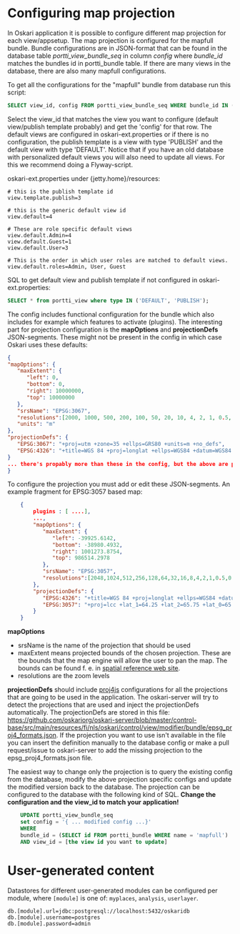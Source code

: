 # Configuring map projection

In Oskari application it is possible to configure different map projection for each view/appsetup. The map projection is configured for the mapfull bundle. Bundle configurations are in JSON-format that can be found in the database table *portti_view_bundle_seq* in column *config* where *bundle_id* matches the bundles id in portti_bundle table. If there are many views in the database, there are also many mapfull configurations.

To get all the configurations for the "mapfull" bundle from database run this script:

```sql
SELECT view_id, config FROM portti_view_bundle_seq WHERE bundle_id IN (SELECT id FROM portti_bundle WHERE name='mapfull')
```
Select the view_id that matches the view you want to configure (default view/publish template probably) and get the 'config' for that row. The default views are configured in oskari-ext.properties or if there is no configuration, the publish template is a view with type 'PUBLISH' and the default view with type 'DEFAULT'. Notice that if you have an old database with personalized default views you will also need to update all views. For this we recommend doing a Flyway-script.

oskari-ext.properties under {jetty.home}/resources:
```
# this is the publish template id
view.template.publish=3

# this is the generic default view id
view.default=4

# These are role specific default views
view.default.Admin=4
view.default.Guest=1
view.default.User=3

# This is the order in which user roles are matched to default views.
view.default.roles=Admin, User, Guest
```
SQL to get default view and publish template if not configured in oskari-ext.properties:
```sql
SELECT * from portti_view where type IN ('DEFAULT', 'PUBLISH');
```

 The config includes functional configuration for the bundle which also includes for example which features to activate (plugins). The interesting part for projection configuration is the **mapOptions** and **projectionDefs** JSON-segments. These might not be present in the config in which case Oskari uses these defaults:

```json
{
"mapOptions": {
   "maxExtent": {
      "left": 0,
      "bottom": 0,
      "right": 10000000,
      "top": 10000000
   },
   "srsName": "EPSG:3067",
   "resolutions":[2000, 1000, 500, 200, 100, 50, 20, 10, 4, 2, 1, 0.5, 0.25],
   "units": "m"
},
"projectionDefs": {
   "EPSG:3067": "+proj=utm +zone=35 +ellps=GRS80 +units=m +no_defs",
   "EPSG:4326": "+title=WGS 84 +proj=longlat +ellps=WGS84 +datum=WGS84 +no_defs"
}
... there's propably more than these in the config, but the above are projection related ...
}
```

To configure the projection you must add or edit these JSON-segments. An example fragment for EPSG:3057 based map:

```json
    {
        plugins : [ ....],
        ...,
        "mapOptions": {
           "maxExtent": {
              "left": -39925.6142,
              "bottom": -38980.4932,
              "right": 1001273.8754,
              "top": 986514.2978
           },
           "srsName": "EPSG:3057",
           "resolutions":[2048,1024,512,256,128,64,32,16,8,4,2,1,0.5,0.25]
        },
        "projectionDefs": {
           "EPSG:4326": "+title=WGS 84 +proj=longlat +ellps=WGS84 +datum=WGS84 +no_defs",
           "EPSG:3057": "+proj=lcc +lat_1=64.25 +lat_2=65.75 +lat_0=65 +lon_0=-19 +x_0=500000 +y_0=500000 +ellps=GRS80 +towgs84=0,0,0,0,0,0,0 +units=m +no_defs"
        }
    }
```

**mapOptions**
- srsName is the name of the projection that should be used
- maxExtent means projected bounds of the chosen projection. These are the bounds that the map engine will allow the user to pan the map.
The bounds can be found f. e. in [spatial reference web site](http://spatialreference.org/ref/epsg/isn93-lambert-1993/).
- resolutions are the zoom levels

**projectionDefs** should include [proj4js](http://proj4js.org/) configurations for all the projections that are going to be used in the application.
The oskari-server will try to detect the projections that are used and inject the projectionDefs automatically. The projectionDefs are stored in this
file: https://github.com/oskariorg/oskari-server/blob/master/control-base/src/main/resources/fi/nls/oskari/control/view/modifier/bundle/epsg_proj4_formats.json.
If the projection you want to use isn't available in the file you can insert the definition manually to the database config or make a pull request/issue to oskari-server
 to add the missing projection to the epsg_proj4_formats.json file.

The easiest way to change only the projection is to query the existing config from the database, modify the above projection specific configs and update the
 modified version back to the database.
The projection can be configured to the database with the following kind of SQL.
**Change the configuration and the view_id to match your application!**

```sql
    UPDATE portti_view_bundle_seq
    set config = '{ ... modified config ...}'
    WHERE
    bundle_id = (SELECT id FROM portti_bundle WHERE name = 'mapfull')
    AND view_id = [the view id you want to update]
```

# User-generated content

Datastores for different user-generated modules can be configured per module, where `[module]` is one of: `myplaces`, `analysis`, `userlayer`.

    db.[module].url=jdbc:postgresql://localhost:5432/oskaridb
    db.[module].username=postgres
    db.[module].password=admin
